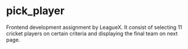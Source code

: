 # pick_player
Frontend development assignment by LeagueX. It consist of selecting 11 cricket players on certain criteria and displaying the final team on next page.
